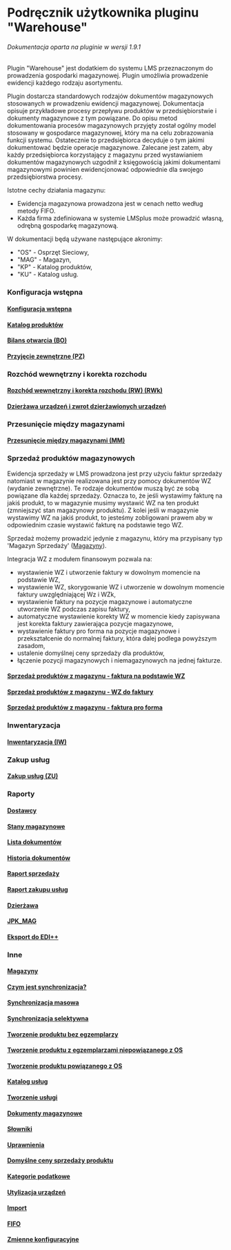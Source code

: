 # Podręcznik użytkownika pluginu "Warehouse"

###### Dokumentacja oparta na pluginie w wersji 1.9.1

Plugin "Warehouse" jest dodatkiem do systemu LMS przeznaczonym do prowadzenia gospodarki magazynowej. Plugin umożliwia prowadzenie ewidencji każdego rodzaju asortymentu.

Plugin dostarcza standardowych rodzajów dokumentów magazynowych stosowanych w prowadzeniu ewidencji magazynowej. Dokumentacja opisuje przykładowe procesy przepływu produktów w przedsiębiorstwie i dokumenty magazynowe z tym powiązane. Do opisu metod dokumentowania procesów magazynowych przyjęty został ogólny model stosowany w gospodarce magazynowej, który ma na celu zobrazowania funkcji systemu. Ostatecznie to przedsiębiorca decyduje o tym jakimi dokumentować będzie operacje magazynowe. Zalecane jest zatem, aby każdy przedsiębiorca korzystający z magazynu przed wystawianiem dokumentów magazynowych uzgodnił z księgowością jakimi dokumentami magazynowymi powinien ewidencjonować odpowiednie dla swojego przedsiębiorstwa procesy.

Istotne cechy działania magazynu:
- Ewidencja magazynowa prowadzona jest w cenach netto według metody FIFO.
- Każda firma zdefiniowana w systemie LMSplus może prowadzić własną, odrębną gospodarkę magazynową.

W dokumentacji będą używane następujące akronimy:
- "OS" - Osprzęt Sieciowy,
- "MAG" - Magazyn,
- "KP" - Katalog produktów,
- "KU" - Katalog usług.

### Konfiguracja wstępna

#### [Konfiguracja wstępna](docinclude/konfiguracja.md)

#### [Katalog produktów](docinclude/produkt_wyjasnienie.md)

#### [Bilans otwarcia (BO)](docinclude/bilans_otwarcia.md)

#### [Przyjęcie zewnętrzne (PZ)](docinclude/dokument_pz.md)

### Rozchód wewnętrzny i korekta rozchodu

#### [Rozchód wewnętrzny i korekta rozchodu (RW) (RWk)](docinclude/dokument_rw.md)

#### [Dzierżawa urządzeń i zwrot dzierżawionych urządzeń](docinclude/dokument_rw_rental.md)

### Przesunięcie między magazynami

#### [Przesunięcie między magazynami (MM)](docinclude/dokument_mm.md)

### Sprzedaż produktów magazynowych

Ewidencja sprzedaży w LMS prowadzona jest przy użyciu faktur sprzedaży natomiast w magazynie realizowana jest przy pomocy dokumentów WZ (wydanie zewnętrzne). Te rodzaje dokumentów muszą być ze sobą powiązane dla każdej sprzedaży. Oznacza to, że jeśli wystawimy fakturę na jakiś produkt, to w magazynie musimy wystawić WZ na ten produkt (zmniejszyć stan magazynowy produktu). Z kolei jeśli w magazynie wystawimy WZ na jakiś produkt, to jesteśmy zobligowani prawem aby w odpowiednim czasie wystawić fakturę na podstawie tego WZ.

Sprzedaż możemy prowadzić jedynie z magazynu, który ma przypisany typ 'Magazyn Sprzedaży' ([Magazyny](docinclude/magazyny.md)).

Integracja WZ z modułem finansowym pozwala na:
- wystawienie WZ i utworzenie faktury w dowolnym momencie na podstawie WZ,
- wystawienie WZ, skorygowanie WZ i utworzenie w dowolnym momencie faktury uwzględniającej Wz i WZk,
- wystawienie faktury na pozycje magazynowe i automatyczne utworzenie WZ podczas zapisu faktury,
- automatyczne wystawienie korekty WZ w momencie kiedy zapisywana jest korekta faktury zawierająca pozycje magazynowe,
- wystawienie faktury pro forma na pozycje magazynowe i przekształcenie do normalnej faktury, która dalej podlega powyższym zasadom,
- ustalenie domyślnej ceny sprzedaży dla produktów,
- łączenie pozycji magazynowych i niemagazynowych na jednej fakturze.

####  [Sprzedaż produktów z magazynu - faktura na podstawie WZ](docinclude/sprzedaz_fv_z_wz.md)

#### [Sprzedaż produktów z magazynu - WZ do faktury](docinclude/sprzedaz_wz_do_fv.md)

#### [Sprzedaż produktów z magazynu - faktura pro forma](docinclude/sprzedaz_pro_forma.md)

### Inwentaryzacja

#### [Inwentaryzacja (IW)](docinclude/inwentaryzacja.md)

### Zakup usług

#### [Zakup usług (ZU)](docinclude/zakup_uslug.md)

### Raporty

#### [Dostawcy](docinclude/dostawcy.md)

#### [Stany magazynowe](docinclude/stany_magazynowe.md)

#### [Lista dokumentów](docinclude/lista_dokumentow.md)

#### [Historia dokumentów](docinclude/historia_dokumentow.md)

#### [Raport sprzedaży](docinclude/raport_sprzedazy.md)

#### [Raport zakupu usług](docinclude/raport_uslug.md)

#### [Dzierżawa](docinclude/raport_dzierzawa.md)

#### [JPK_MAG](docinclude/jpk_mag.md)

#### [Eksport do EDI++](docinclude/epp.md)

### Inne

#### [Magazyny](docinclude/magazyny.md)

#### [Czym jest synchronizacja?](docinclude/synchronizacja_wyjasnienie.md)

#### [Synchronizacja masowa](docinclude/synchronizacja_masowa.md)

#### [Synchronizacja selektywna](docinclude/synchronizacja_selektywna.md)

#### [Tworzenie produktu bez egzemplarzy](docinclude/produkt_bez_egz.md)

#### [Tworzenie produktu z egzemplarzami niepowiązanego z OS](docinclude/produkt_z_egz.md)

#### [Tworzenie produktu powiązanego z OS](docinclude/produkt_z_egz_os.md)

#### [Katalog usług](docinclude/katalog_uslug.md)

#### [Tworzenie usługi](docinclude/usluga.md)

#### [Dokumenty magazynowe](docinclude/dokumenty_magazynowe.md)

#### [Słowniki](docinclude/slowniki.md)

#### [Uprawnienia](docinclude/uprawnienia.md)

#### [Domyślne ceny sprzedaży produktu](docinclude/ceny_sprzedazy.md)

#### [Kategorie podatkowe](docinclude/kategorie_podatkowe.md)

#### [Utylizacja urządzeń](docinclude/utylizacja_urzadzen.md)

#### [Import](docinclude/import.md)

#### [FIFO](docinclude/fifo.md)

#### [Zmienne konfiguracyjne](docinclude/zmienne_konfiguracyjne.md)
